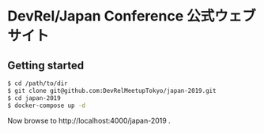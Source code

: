# DevRel/Japan Conference 公式ウェブサイト

## Getting started

```sh
$ cd /path/to/dir
$ git clone git@github.com:DevRelMeetupTokyo/japan-2019.git
$ cd japan-2019
$ docker-compose up -d
```

Now browse to http://localhost:4000/japan-2019 .